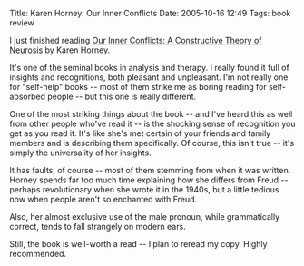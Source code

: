 Title: Karen Horney: Our Inner Conflicts
Date: 2005-10-16 12:49
Tags: book review

I just finished reading [Our Inner Conflicts: A Constructive Theory of
Neurosis](http://www.amazon.com/gp/product/0393309401/ref=as_li_ss_tl?ie=UTF8&camp=1789&creative=390957&creativeASIN=0393309401&linkCode=as2&tag=schoforg-20) by Karen Horney.

It's one of the seminal books in analysis and therapy. I really found it
full of insights and recognitions, both pleasant and unpleasant. I'm not
really one for "self-help" books -- most of them strike me as boring
reading for self-absorbed people -- but this one is really different.

One of the most striking things about the book -- and I've heard this as
well from other people who've read it -- is the shocking sense of
recognition you get as you read it. It's like she's met certain of your
friends and family members and is describing them specifically. Of
course, this isn't true -- it's simply the universality of her insights.

It has faults, of course -- most of them stemming from when it was
written. Horney spends far too much time explaining how she differs from
Freud -- perhaps revolutionary when she wrote it in the 1940s, but a
little tedious now when people aren't so enchanted with Freud.

Also, her almost exclusive use of the male pronoun, while grammatically
correct, tends to fall strangely on modern ears.

Still, the book is well-worth a read -- I plan to reread my copy. Highly
recommended.
